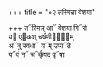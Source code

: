 +++
title = "०२ तस्मिन्ना वेशया"

+++
त᳓स्मिन्न् आ᳓ वेशया गि᳓रो  
य᳓ ए᳓कश् चर्षणीना᳐᳓म्  
अ᳓नु स्वधा᳓ य᳓म् उप्य᳓ते  
य᳓वं न᳓ च᳓र्कृषद् वृ᳓षा